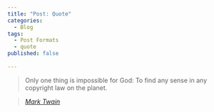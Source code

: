 ```yaml
---
title: "Post: Quote"
categories:
  - Blog
tags:
  - Post Formats
  - quote
published: false
  
---
```


> Only one thing is impossible for God: To find any sense in any copyright law on the planet.
  
> <cite><a href="http://www.brainyquote.com/quotes/quotes/m/marktwain163473.html">Mark Twain</a></cite>
